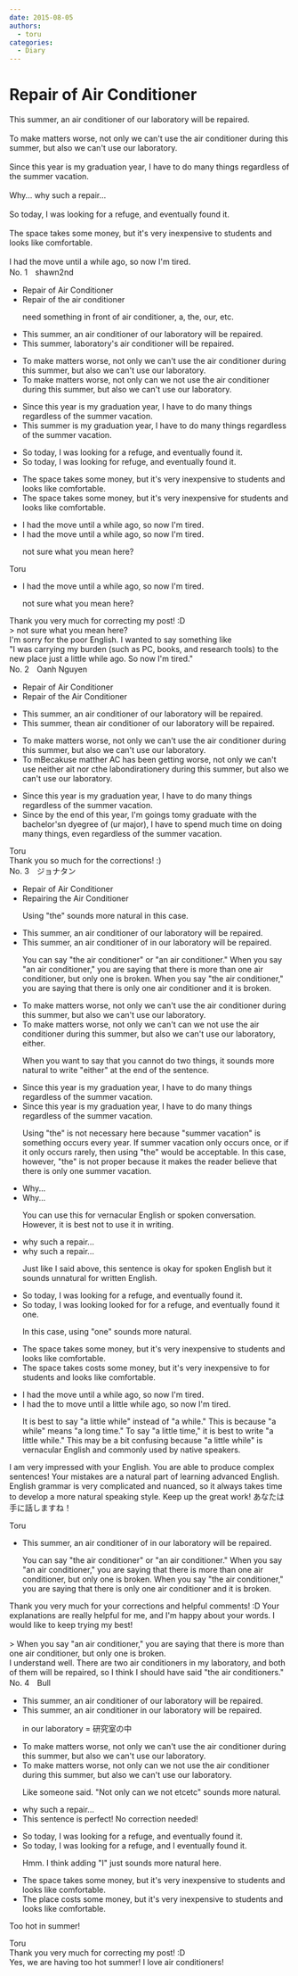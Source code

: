 ```yaml
---
date: 2015-08-05
authors:
  - toru
categories:
  - Diary
---
```


<h1 id="subject_show">Repair of Air Conditioner</h1>
<div class="date" hidden>Aug 5, 2015 17:40</div>
<div id="post"><div id="body_show_ori">
This summer, an air conditioner of our laboratory will be repaired.<br/><br/>To make matters worse, not only we can't use the air conditioner during this summer, but also we can't use our laboratory.<br/><br/>Since this year is my graduation year, I have to do many things regardless of the summer vacation.<br/><br/>Why... why such a repair...<br/><br/>So today, I was looking for a refuge, and eventually found it.<br/><br/>The space takes some money, but it's very inexpensive to students and looks like comfortable.<br/><br/>I had the move until a while ago, so now I'm tired.
</div></div>

<!-- more -->

<div id="block"><div class="first_name"> No. 1　<span class="just_name">shawn2nd</span></div><div id="block2">
<ul class="correction_field">
<li class="incorrect">Repair of Air Conditioner</li>
<li class="corrected correct">
Repair of the air conditioner
<p class="correction_comment">need something in front of air conditioner, a, the, our, etc.</p>
</li>
</ul>
<ul class="correction_field">
<li class="incorrect">This summer, an air conditioner of our laboratory will be repaired.</li>
<li class="corrected correct">
This summer, laboratory's air conditioner will be repaired.
</li>
</ul>
<ul class="correction_field">
<li class="incorrect">To make matters worse, not only we can't use the air conditioner during this summer, but also we can't use our laboratory.</li>
<li class="corrected correct">
To make matters worse, not only can we not use the air conditioner during this summer, but also we can't use our laboratory.
</li>
</ul>
<ul class="correction_field">
<li class="incorrect">Since this year is my graduation year, I have to do many things regardless of the summer vacation.</li>
<li class="corrected correct">
This summer is my graduation year, I have to do many things regardless of the summer vacation.
</li>
</ul>
<ul class="correction_field">
<li class="incorrect">So today, I was looking for a refuge, and eventually found it.</li>
<li class="corrected correct">
So today, I was looking for refuge, and eventually found it.
</li>
</ul>
<ul class="correction_field">
<li class="incorrect">The space takes some money, but it's very inexpensive to students and looks like comfortable.</li>
<li class="corrected correct">
The space takes some money, but it's very inexpensive for students and looks like comfortable.
</li>
</ul>
<ul class="correction_field">
<li class="incorrect">I had the move until a while ago, so now I'm tired.</li>
<li class="corrected correct">
I had the move until a while ago, so now I'm tired.
<p class="correction_comment">not sure what you mean here?</p>
</li>
</ul>
</div><div class="name"><span class="just_name">Toru</span><br><div class="quote_field"><ul class="correction_field">
<li class="corrected correct">
I had the move until a while ago, so now I'm tired.
<p class="correction_comment">
not sure what you mean here?
</p>
</li>
</ul></div>
Thank you very much for correcting my post! :D<br/>&gt; not sure what you mean here?<br/>I'm sorry for the poor English. I wanted to say something like <br/>"I was carrying my burden (such as PC, books, and research tools) to the new place just a little while ago. So now I'm tired."
</div>
</div>
<div id="block"><div class="first_name"> No. 2　<span class="just_name">Oanh Nguyen</span></div><div id="block2">
<ul class="correction_field">
<li class="incorrect">Repair of Air Conditioner</li>
<li class="corrected correct">
Repair of <span class="f_red">the </span>Air Conditioner
</li>
</ul>
<ul class="correction_field">
<li class="incorrect">This summer, an air conditioner of our laboratory will be repaired.</li>
<li class="corrected correct">
This summer, <span class="f_red">the</span><span class="f_gray"><span class="sline">an</span></span> air conditioner of our laboratory will be repaired.
</li>
</ul>
<ul class="correction_field">
<li class="incorrect">To make matters worse, not only we can't use the air conditioner during this summer, but also we can't use our laboratory.</li>
<li class="corrected correct">
<span class="f_gray"><span class="sline">To m</span></span><span class="f_red">Bec</span>a<span class="f_gray"><span class="sline">k</span></span><span class="f_red">us</span>e <span class="f_gray"><span class="sline">ma</span></span>t<span class="f_gray"><span class="sline">t</span></span><span class="f_red">h</span>e<span class="f_gray"><span class="sline">r</span></span><span class="f_red"> AC ha</span>s <span class="f_red">been getting </span>worse, <span class="f_gray"><span class="sline">not only </span></span>we can<span class="f_gray"><span class="sline">'t</span></span> use <span class="f_red">nei</span>the<span class="f_red">r</span> <span class="f_gray"><span class="sline">a</span></span>i<span class="f_red">t no</span>r <span class="f_gray"><span class="sline">c</span></span><span class="f_red">the lab</span>o<span class="f_gray"><span class="sline">ndi</span></span><span class="f_red">ra</span>t<span class="f_gray"><span class="sline">i</span></span>o<span class="f_gray"><span class="sline">ne</span></span>r<span class="f_red">y</span> during this summer<span class="f_gray"><span class="sline">, but also we can't use our laboratory</span></span>.<span class="f_red"> </span>
</li>
</ul>
<ul class="correction_field">
<li class="incorrect">Since this year is my graduation year, I have to do many things regardless of the summer vacation.</li>
<li class="corrected correct">
Since <span class="f_red">by </span>th<span class="f_red">e end of th</span>is year<span class="f_red">,</span> <span class="f_red">I'm go</span>i<span class="f_red">ng</span><span class="f_gray"><span class="sline">s</span></span> <span class="f_red">to</span><span class="f_gray"><span class="sline">my</span></span> graduat<span class="f_red">e w</span>i<span class="f_red">th the bachel</span>o<span class="f_red">r's</span><span class="f_gray"><span class="sline">n</span></span> <span class="f_red">d</span><span class="f_gray"><span class="sline">y</span></span>e<span class="f_red">gree of (ur m</span>a<span class="f_red">jo</span>r<span class="f_red">)</span>, I have to <span class="f_red">spen</span>d<span class="f_red"> much time </span>o<span class="f_red">n</span> <span class="f_red">doing </span>many things<span class="f_red">,</span> <span class="f_red">even </span>regardless of the summer vacation.
</li>
</ul>
</div><div class="name"><span class="just_name">Toru</span><br>
Thank you so much for the corrections! :)
</div>
</div>
<div id="block"><div class="first_name"> No. 3　<span class="just_name">ジョナタン</span></div><div id="block2">
<ul class="correction_field">
<li class="incorrect">Repair of Air Conditioner</li>
<li class="corrected correct">
Repairing the Air Conditioner
<p class="correction_comment">Using "the" sounds more natural in this case.</p>
</li>
</ul>
<ul class="correction_field">
<li class="incorrect">This summer, an air conditioner of our laboratory will be repaired.</li>
<li class="corrected correct">
This summer, an air conditioner <span class="sline"><span class="f_red">of</span></span> <span class="f_blue">in </span>our laboratory will be repaired.
<p class="correction_comment">You can say "the air conditioner" or "an air conditioner."  When you say "an air conditioner," you are saying that there is more than one air conditioner, but only one is broken.  When you say "the air conditioner," you are saying that there is only one air conditioner and it is broken.</p>
</li>
</ul>
<ul class="correction_field">
<li class="incorrect">To make matters worse, not only we can't use the air conditioner during this summer, but also we can't use our laboratory.</li>
<li class="corrected correct">
To make matters worse, not only<span class="f_blue"> </span><span class="f_red"><span class="sline">we </span></span><span class="sline"><span class="f_red">can't</span></span> <span class="f_blue">can we not </span>use the air conditioner <span class="sline"><span class="f_red">during</span></span> this summer, but <span class="sline"><span class="f_red">also</span></span> we can't use our laboratory<span class="f_blue">, either</span>.
<p class="correction_comment">When you want to say that you cannot do two things, it sounds more natural to write "either" at the end of the sentence.</p>
</li>
</ul>
<ul class="correction_field">
<li class="incorrect">Since this year is my graduation year, I have to do many things regardless of the summer vacation.</li>
<li class="corrected correct">
Since this year is my graduation year, I have to do many things regardless of <span class="f_red"><span class="sline">the</span></span> summer vacation.
<p class="correction_comment">Using "the" is not necessary here because "summer vacation" is something occurs every year.  If summer vacation only occurs once, or if it only occurs rarely, then using "the" would be acceptable.  In this case, however, "the" is not proper because it makes the reader believe that there is only one summer vacation.</p>
</li>
</ul>
<ul class="correction_field">
<li class="incorrect">Why...</li>
<li class="corrected correct">
Why...
<p class="correction_comment">You can use this for vernacular English or spoken conversation.  However, it is best not to use it in writing.</p>
</li>
</ul>
<ul class="correction_field">
<li class="incorrect">why such a repair...</li>
<li class="corrected correct">
<span class="sline"><span class="f_red">why such a repair...</span></span>
<p class="correction_comment">Just like I said above, this sentence is okay for spoken English but it sounds unnatural for written English.</p>
</li>
</ul>
<ul class="correction_field">
<li class="incorrect">So today, I was looking for a refuge, and eventually found it.</li>
<li class="corrected correct">
So today, I <span class="sline"><span class="f_red">was looking</span></span> <span class="f_blue">looked for</span> for a refuge, and eventually found <span class="f_red">it</span><span class="f_blue"> one</span>.
<p class="correction_comment">In this case, using "one" sounds more natural.</p>
</li>
</ul>
<ul class="correction_field">
<li class="incorrect">The space takes some money, but it's very inexpensive to students and looks like comfortable.</li>
<li class="corrected correct">
The space <span class="f_red">takes</span> <span class="f_blue">costs </span>some money, but it's very inexpensive <span class="sline"><span class="f_red">to</span></span> <span class="f_blue">for </span>students and looks like comfortable.
</li>
</ul>
<ul class="correction_field">
<li class="incorrect">I had the move until a while ago, so now I'm tired.</li>
<li class="corrected correct">
I had <span class="f_red"><span class="sline">the</span></span> <span class="f_blue">to </span>move until a <span class="f_blue">little </span>while ago, so now I'm tired.
<p class="correction_comment">It is best to say "a little while" instead of "a while."  This is because "a while" means "a long time."  To say "a little time," it is best to write "a little while."  This may be a bit confusing because "a little while" is vernacular English and commonly used by native speakers.</p>
</li>
</ul>
<p class="comment_small">
 I am very impressed with your English.  You are able to produce complex sentences!  Your mistakes are a natural part of learning advanced English.  English grammar is very complicated and nuanced, so it always takes time to develop a more natural speaking style.  Keep up the great work!  あなたは手に話しますね！
</p>

</div><div class="name"><span class="just_name">Toru</span><br><div class="quote_field"><ul class="correction_field">
<li class="corrected correct">
This summer, an air conditioner <span class="sline"><span class="f_red">of</span></span> <span class="f_blue">in </span>our laboratory will be repaired.
<p class="correction_comment">
You can say "the air conditioner" or "an air conditioner."  When you say "an air conditioner," you are saying that there is more than one air conditioner, but only one is broken.  When you say "the air conditioner," you are saying that there is only one air conditioner and it is broken.
</p>
</li>
</ul></div>
Thank you very much for your corrections and helpful comments! :D Your explanations are really helpful for me, and I'm happy about your words. I would like to keep trying my best!<br/><br/>&gt; When you say "an air conditioner," you are saying that there is more than one air conditioner, but only one is broken.<br/>I understand well. There are two air conditioners in my laboratory, and both of them will be repaired, so I think I should have said  "the air conditioners." 
</div>
</div>
<div id="block"><div class="first_name"> No. 4　<span class="just_name">Bull</span></div><div id="block2">
<ul class="correction_field">
<li class="incorrect">This summer, an air conditioner of our laboratory will be repaired.</li>
<li class="corrected correct">
This summer, an air conditioner <span class="f_blue">in</span> our laboratory will be repaired.
<p class="correction_comment">in our laboratory = 研究室の中</p>
</li>
</ul>
<ul class="correction_field">
<li class="incorrect">To make matters worse, not only we can't use the air conditioner during this summer, but also we can't use our laboratory.</li>
<li class="corrected correct">
To make matters worse, not only <span class="f_blue">can we not</span> use the air conditioner during this summer, but also we can't use our laboratory.
<p class="correction_comment">Like someone said. "Not only can we not etcetc" sounds more natural.</p>
</li>
</ul>
<ul class="correction_field">
<li class="incorrect">why such a repair...</li>
<li class="corrected perfect">This sentence is perfect! No correction needed!</li>
</ul>
<ul class="correction_field">
<li class="incorrect">So today, I was looking for a refuge, and eventually found it.</li>
<li class="corrected correct">
So today, I was looking for a refuge, and <span class="f_blue">I</span> eventually found it.
<p class="correction_comment">Hmm. I think adding "I" just sounds more natural here.</p>
</li>
</ul>
<ul class="correction_field">
<li class="incorrect">The space takes some money, but it's very inexpensive to students and looks like comfortable.</li>
<li class="corrected correct">
The <span class="f_blue">place</span><span class="f_blue"> costs</span> <span class="sline">some</span> money, but it's very inexpensive to students and looks <span class="sline">like </span>comfortable.
</li>
</ul>
<p class="comment_small">
 Too hot in summer!
</p>

</div><div class="name"><span class="just_name">Toru</span><br>
Thank you very much for correcting my post! :D<br/>Yes, we are having too hot summer! I love air conditioners!
</div>
</div>
